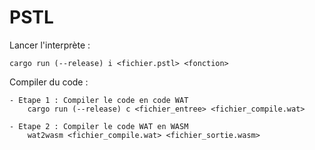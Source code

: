 # PSTL

Lancer l'interprète : 
    
    cargo run (--release) i <fichier.pstl> <fonction>

Compiler du code : 
    
    - Etape 1 : Compiler le code en code WAT
        cargo run (--release) c <fichier_entree> <fichier_compile.wat>
    
    - Etape 2 : Compiler le code WAT en WASM
        wat2wasm <fichier_compile.wat> <fichier_sortie.wasm>